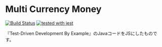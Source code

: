 # Multi Currency Money

[![Build Status](https://travis-ci.org/casaub0n/multi-currency-money.svg?branch=generalize-equals-method)](https://travis-ci.org/casaub0n/multi-currency-money)
[![tested with jest](https://img.shields.io/badge/tested_with-jest-99424f.svg)](https://github.com/facebook/jest)

『Test-Driven Development By Example』のJavaコードをJSにしたものです。